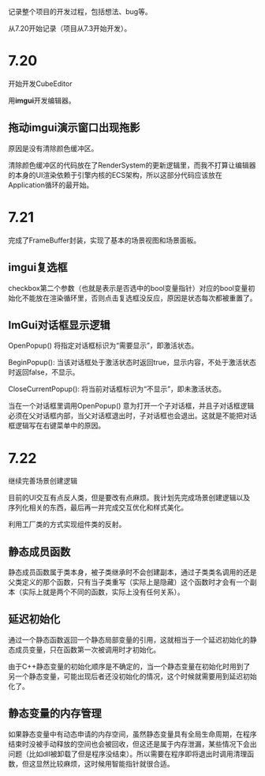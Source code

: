 记录整个项目的开发过程，包括想法、bug等。

从7.20开始记录（项目从7.3开始开发）。

# 7.20

开始开发CubeEditor

用**imgui**开发编辑器。

## 拖动imgui演示窗口出现拖影

原因是没有清除颜色缓冲区。

清除颜色缓冲区的代码放在了RenderSystem的更新逻辑里，而我不打算让编辑器的本身的UI渲染依赖于引擎内核的ECS架构，所以这部分代码应该放在Application循环的最开始。

# 7.21

完成了FrameBuffer封装，实现了基本的场景视图和场景面板。

## imgui复选框

checkbox第二个参数（也就是表示是否选中的bool变量指针）对应的bool变量初始化不能放在渲染循环里，否则点击复选框没反应，原因是状态每次都被重置了。

## ImGui对话框显示逻辑

OpenPopup() 将指定对话框标识为“需要显示”，即激活状态。

BeginPopup(): 当该对话框处于激活状态时返回true，显示内容，不处于激活状态时返回false，不显示。

CloseCurrentPopup(): 将当前对话框标识为“不显示”，即未激活状态。

当在一个对话框里调用OpenPopup() 意为打开一个子对话框，并且子对话框逻辑必须在父对话框内部，当父对话框退出时，子对话框也会退出。这就是不能把对话框逻辑写在右键菜单中的原因。

# 7.22

继续完善场景创建逻辑

目前的UI交互有点反人类，但是要改有点麻烦。我计划先完成场景创建逻辑以及序列化相关的东西，最后再一并完成交互优化和样式美化。

利用工厂类的方式实现组件类的反射。

## 静态成员函数

静态成员函数属于类本身，被子类继承时不会创建副本，通过子类类名调用的还是父类定义的那个函数，只有当子类重写（实际上是隐藏）这个函数时才会有一个副本（实际上就是两个不同的函数，实际上没有任何关系）。

## 延迟初始化

通过一个静态函数返回一个静态局部变量的引用，这就相当于一个延迟初始化的静态成员变量，只在函数第一次被调用时才初始化。

由于C++静态变量的初始化顺序是不确定的，当一个静态变量在初始化时用到了另一个静态变量，可能出现后者还没初始化的情况，这个时候就需要用到延迟初始化了。

## 静态变量的内存管理

如果静态变量中有动态申请的内存空间，虽然静态变量具有全局生命周期，在程序结束时没被手动释放的空间也会被回收，但这还是属于内存泄漏，某些情况下会出问题（比如dll被卸载了但是程序没结束）。所以需要在程序即将退出时调用清理函数，但这显然比较麻烦，这时候用智能指针就很合适。
